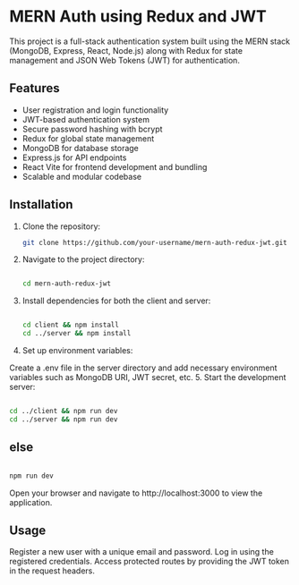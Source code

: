 # MERN Auth using Redux and JWT

This project is a full-stack authentication system built using the MERN stack (MongoDB, Express, React, Node.js) along with Redux for state management and JSON Web Tokens (JWT) for authentication.

## Features

- User registration and login functionality
- JWT-based authentication system
- Secure password hashing with bcrypt
- Redux for global state management
- MongoDB for database storage
- Express.js for API endpoints
- React Vite for frontend development and bundling
- Scalable and modular codebase

## Installation

1. Clone the repository:
   ```bash
   git clone https://github.com/your-username/mern-auth-redux-jwt.git

   ```
2. Navigate to the project directory:

   ```bash

   cd mern-auth-redux-jwt
   ```
3. Install dependencies for both the client and server:

   ```bash

   cd client && npm install
   cd ../server && npm install
   ```
4. Set up environment variables:

Create a .env file in the server directory and add necessary environment variables such as MongoDB URI, JWT secret, etc.
5. Start the development server:

```bash

cd ../client && npm run dev
cd ../server && npm run dev

```
## else

```bash

npm run dev

```

Open your browser and navigate to http://localhost:3000 to view the application.

## Usage

Register a new user with a unique email and password.
Log in using the registered credentials.
Access protected routes by providing the JWT token in the request headers.


